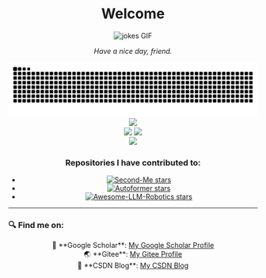 <div align="center">
  <h1>Welcome</h1>
  <img src="https://media.giphy.com/media/5GJGCRq5zaS5oOzQvK/giphy.gif" width="300" alt="jokes GIF">
  <p><i>Have a nice day, friend.</i></p>
  <picture>
    <source media="(prefers-color-scheme: dark)" srcset="https://raw.githubusercontent.com/Zero-coder/Zero-coder/output/github-contribution-grid-snake-dark.svg">
    <source media="(prefers-color-scheme: light)" srcset="https://raw.githubusercontent.com/Zero-coder/Zero-coder/output/github-contribution-grid-snake.svg">
    <img alt="github contribution grid snake animation" src="https://raw.githubusercontent.com/Zero-coder/Zero-coder/output/github-contribution-grid-snake.svg">
  </picture>
</div>

<div align="center">
  <img src="https://profile-counter.glitch.me/Zero-coder/count.svg" />
</div>

<div align="center">
  <img src="https://github-readme-stats.vercel.app/api?username=Zero-coder&count_private=true&show_icons=true&hide_title=true&hide=prs,issues&theme=tokyonight" />
  <img src="https://github-readme-stats.vercel.app/api/top-langs/?username=Zero-coder&langs_count=10&theme=tokyonight" />
</div>

<div align="center">
  <img src="https://github-readme-stats.vercel.app/api?username=Zero-coder&show_icons=true&theme=tokyonight" />
</div>

<h3 align="center">Repositories I have contributed to:</h3>
<div align="center">
  <ul>
    <li><a href="https://github.com/mindverse/Second-Me"><img src="https://img.shields.io/github/stars/mindverse/Second-Me?style=social" alt="Second-Me stars"></a></li>
    <li><a href="https://github.com/thuml/Autoformer"><img src="https://img.shields.io/github/stars/thuml/Autoformer?style=social" alt="Autoformer stars"></a></li>
    <li><a href="https://github.com/GT-RIPL/Awesome-LLM-Robotics"><img src="https://img.shields.io/github/stars/GT-RIPL/Awesome-LLM-Robotics?style=social" alt="Awesome-LLM-Robotics stars"></a></li>
  </ul>
</div>

---

### 🔍 Find me on:  
<p align="center">
  📖 **Google Scholar**: <a href="https://scholar.google.com/citations?hl=zh-CN&user=ZRREqFIAAAAJ">My Google Scholar Profile</a><br>
  🌏 **Gitee**: <a href="https://gitee.com/jiang_maowei">My Gitee Profile</a><br>
  📝 **CSDN Blog**: <a href="https://blog.csdn.net/weixin_43332715?type=blog">My CSDN Blog</a>
</p>

